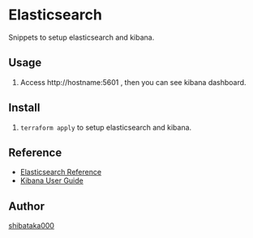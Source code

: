 # Elasticsearch

Snippets to setup elasticsearch and kibana.

## Usage
1. Access http://hostname:5601 , then you can see kibana dashboard.

## Install
1. `terraform apply` to setup elasticsearch and kibana.

## Reference
- [Elasticsearch Reference](https://www.elastic.co/guide/en/elasticsearch/reference/current/index.html)
- [Kibana User Guide](https://www.elastic.co/guide/en/kibana/current/index.html)

## Author
[shibataka000](https://github.com/shibataka000)
